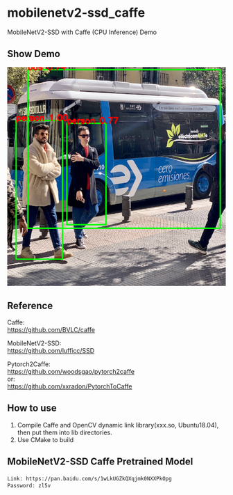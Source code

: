 # mobilenetv2-ssd_caffe
MobileNetV2-SSD with Caffe (CPU Inference) Demo  
## Show Demo
![image](https://github.com/yukiwsf/mobilenetv2-ssd_caffe/blob/master/data/result.png)
## Reference
Caffe:  
https://github.com/BVLC/caffe  


MobileNetV2-SSD:  
https://github.com/lufficc/SSD  


Pytorch2Caffe:  
https://github.com/woodsgao/pytorch2caffe  
or:  
https://github.com/xxradon/PytorchToCaffe  
## How to use
1. Compile Caffe and OpenCV dynamic link library(xxx.so, Ubuntu18.04), then put them into lib directories.
2. Use CMake to build
## MobileNetV2-SSD Caffe Pretrained Model
```
Link: https://pan.baidu.com/s/1wLkUGZkQXqjmk0NXXPkOpg   
Password: zl5v   
```

